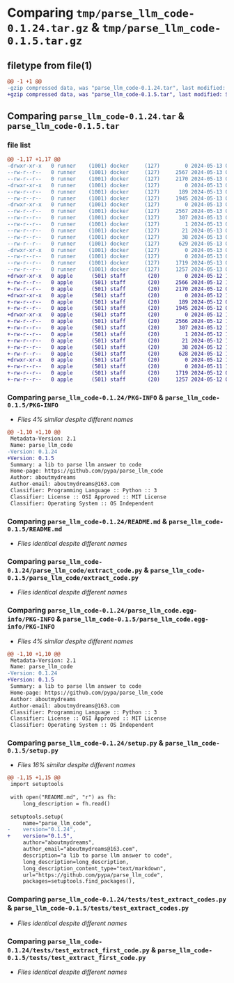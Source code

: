 # Comparing `tmp/parse_llm_code-0.1.24.tar.gz` & `tmp/parse_llm_code-0.1.5.tar.gz`

## filetype from file(1)

```diff
@@ -1 +1 @@
-gzip compressed data, was "parse_llm_code-0.1.24.tar", last modified: Mon May 13 01:58:07 2024, max compression
+gzip compressed data, was "parse_llm_code-0.1.5.tar", last modified: Sun May 12 12:03:20 2024, max compression
```

## Comparing `parse_llm_code-0.1.24.tar` & `parse_llm_code-0.1.5.tar`

### file list

```diff
@@ -1,17 +1,17 @@
-drwxr-xr-x   0 runner    (1001) docker     (127)        0 2024-05-13 01:58:07.324465 parse_llm_code-0.1.24/
--rw-r--r--   0 runner    (1001) docker     (127)     2567 2024-05-13 01:58:07.324465 parse_llm_code-0.1.24/PKG-INFO
--rw-r--r--   0 runner    (1001) docker     (127)     2170 2024-05-13 01:58:02.000000 parse_llm_code-0.1.24/README.md
-drwxr-xr-x   0 runner    (1001) docker     (127)        0 2024-05-13 01:58:07.324465 parse_llm_code-0.1.24/parse_llm_code/
--rw-r--r--   0 runner    (1001) docker     (127)      189 2024-05-13 01:58:02.000000 parse_llm_code-0.1.24/parse_llm_code/__init__.py
--rw-r--r--   0 runner    (1001) docker     (127)     1945 2024-05-13 01:58:02.000000 parse_llm_code-0.1.24/parse_llm_code/extract_code.py
-drwxr-xr-x   0 runner    (1001) docker     (127)        0 2024-05-13 01:58:07.324465 parse_llm_code-0.1.24/parse_llm_code.egg-info/
--rw-r--r--   0 runner    (1001) docker     (127)     2567 2024-05-13 01:58:07.000000 parse_llm_code-0.1.24/parse_llm_code.egg-info/PKG-INFO
--rw-r--r--   0 runner    (1001) docker     (127)      307 2024-05-13 01:58:07.000000 parse_llm_code-0.1.24/parse_llm_code.egg-info/SOURCES.txt
--rw-r--r--   0 runner    (1001) docker     (127)        1 2024-05-13 01:58:07.000000 parse_llm_code-0.1.24/parse_llm_code.egg-info/dependency_links.txt
--rw-r--r--   0 runner    (1001) docker     (127)       21 2024-05-13 01:58:07.000000 parse_llm_code-0.1.24/parse_llm_code.egg-info/top_level.txt
--rw-r--r--   0 runner    (1001) docker     (127)       38 2024-05-13 01:58:07.324465 parse_llm_code-0.1.24/setup.cfg
--rw-r--r--   0 runner    (1001) docker     (127)      629 2024-05-13 01:58:02.000000 parse_llm_code-0.1.24/setup.py
-drwxr-xr-x   0 runner    (1001) docker     (127)        0 2024-05-13 01:58:07.324465 parse_llm_code-0.1.24/tests/
--rw-r--r--   0 runner    (1001) docker     (127)        0 2024-05-13 01:58:02.000000 parse_llm_code-0.1.24/tests/__init__.py
--rw-r--r--   0 runner    (1001) docker     (127)     1719 2024-05-13 01:58:02.000000 parse_llm_code-0.1.24/tests/test_extract_codes.py
--rw-r--r--   0 runner    (1001) docker     (127)     1257 2024-05-13 01:58:02.000000 parse_llm_code-0.1.24/tests/test_extract_first_code.py
+drwxr-xr-x   0 apple      (501) staff       (20)        0 2024-05-12 12:03:20.383337 parse_llm_code-0.1.5/
+-rw-r--r--   0 apple      (501) staff       (20)     2566 2024-05-12 12:03:20.383116 parse_llm_code-0.1.5/PKG-INFO
+-rw-r--r--   0 apple      (501) staff       (20)     2170 2024-05-12 04:20:35.000000 parse_llm_code-0.1.5/README.md
+drwxr-xr-x   0 apple      (501) staff       (20)        0 2024-05-12 12:03:20.381957 parse_llm_code-0.1.5/parse_llm_code/
+-rw-r--r--   0 apple      (501) staff       (20)      189 2024-05-12 03:59:03.000000 parse_llm_code-0.1.5/parse_llm_code/__init__.py
+-rw-r--r--   0 apple      (501) staff       (20)     1945 2024-05-12 03:34:57.000000 parse_llm_code-0.1.5/parse_llm_code/extract_code.py
+drwxr-xr-x   0 apple      (501) staff       (20)        0 2024-05-12 12:03:20.382910 parse_llm_code-0.1.5/parse_llm_code.egg-info/
+-rw-r--r--   0 apple      (501) staff       (20)     2566 2024-05-12 12:03:20.000000 parse_llm_code-0.1.5/parse_llm_code.egg-info/PKG-INFO
+-rw-r--r--   0 apple      (501) staff       (20)      307 2024-05-12 12:03:20.000000 parse_llm_code-0.1.5/parse_llm_code.egg-info/SOURCES.txt
+-rw-r--r--   0 apple      (501) staff       (20)        1 2024-05-12 12:03:20.000000 parse_llm_code-0.1.5/parse_llm_code.egg-info/dependency_links.txt
+-rw-r--r--   0 apple      (501) staff       (20)       21 2024-05-12 12:03:20.000000 parse_llm_code-0.1.5/parse_llm_code.egg-info/top_level.txt
+-rw-r--r--   0 apple      (501) staff       (20)       38 2024-05-12 12:03:20.383383 parse_llm_code-0.1.5/setup.cfg
+-rw-r--r--   0 apple      (501) staff       (20)      628 2024-05-12 12:03:16.000000 parse_llm_code-0.1.5/setup.py
+drwxr-xr-x   0 apple      (501) staff       (20)        0 2024-05-12 12:03:20.382741 parse_llm_code-0.1.5/tests/
+-rw-r--r--   0 apple      (501) staff       (20)        0 2024-05-11 18:16:52.000000 parse_llm_code-0.1.5/tests/__init__.py
+-rw-r--r--   0 apple      (501) staff       (20)     1719 2024-05-12 04:13:51.000000 parse_llm_code-0.1.5/tests/test_extract_codes.py
+-rw-r--r--   0 apple      (501) staff       (20)     1257 2024-05-12 04:11:36.000000 parse_llm_code-0.1.5/tests/test_extract_first_code.py
```

### Comparing `parse_llm_code-0.1.24/PKG-INFO` & `parse_llm_code-0.1.5/PKG-INFO`

 * *Files 4% similar despite different names*

```diff
@@ -1,10 +1,10 @@
 Metadata-Version: 2.1
 Name: parse_llm_code
-Version: 0.1.24
+Version: 0.1.5
 Summary: a lib to parse llm answer to code
 Home-page: https://github.com/pypa/parse_llm_code
 Author: aboutmydreams
 Author-email: aboutmydreams@163.com
 Classifier: Programming Language :: Python :: 3
 Classifier: License :: OSI Approved :: MIT License
 Classifier: Operating System :: OS Independent
```

### Comparing `parse_llm_code-0.1.24/README.md` & `parse_llm_code-0.1.5/README.md`

 * *Files identical despite different names*

### Comparing `parse_llm_code-0.1.24/parse_llm_code/extract_code.py` & `parse_llm_code-0.1.5/parse_llm_code/extract_code.py`

 * *Files identical despite different names*

### Comparing `parse_llm_code-0.1.24/parse_llm_code.egg-info/PKG-INFO` & `parse_llm_code-0.1.5/parse_llm_code.egg-info/PKG-INFO`

 * *Files 4% similar despite different names*

```diff
@@ -1,10 +1,10 @@
 Metadata-Version: 2.1
 Name: parse_llm_code
-Version: 0.1.24
+Version: 0.1.5
 Summary: a lib to parse llm answer to code
 Home-page: https://github.com/pypa/parse_llm_code
 Author: aboutmydreams
 Author-email: aboutmydreams@163.com
 Classifier: Programming Language :: Python :: 3
 Classifier: License :: OSI Approved :: MIT License
 Classifier: Operating System :: OS Independent
```

### Comparing `parse_llm_code-0.1.24/setup.py` & `parse_llm_code-0.1.5/setup.py`

 * *Files 16% similar despite different names*

```diff
@@ -1,15 +1,15 @@
 import setuptools
 
 with open("README.md", "r") as fh:
     long_description = fh.read()
 
 setuptools.setup(
     name="parse_llm_code",
-    version="0.1.24",
+    version="0.1.5",
     author="aboutmydreams",
     author_email="aboutmydreams@163.com",
     description="a lib to parse llm answer to code",
     long_description=long_description,
     long_description_content_type="text/markdown",
     url="https://github.com/pypa/parse_llm_code",
     packages=setuptools.find_packages(),
```

### Comparing `parse_llm_code-0.1.24/tests/test_extract_codes.py` & `parse_llm_code-0.1.5/tests/test_extract_codes.py`

 * *Files identical despite different names*

### Comparing `parse_llm_code-0.1.24/tests/test_extract_first_code.py` & `parse_llm_code-0.1.5/tests/test_extract_first_code.py`

 * *Files identical despite different names*

